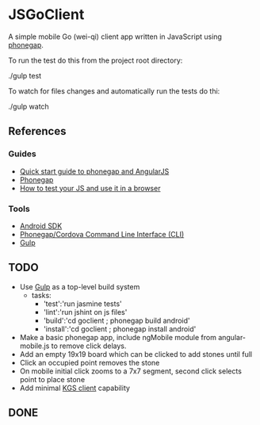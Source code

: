 JSGoClient
==========

A simple mobile Go (wei-qi) client app written in JavaScript using [phonegap](http://phonegap.com/).

To run the test do this from the project root directory:

 ./gulp test

To watch for files changes and automatically run the tests do thi:

 ./gulp watch

References
----------

### Guides

- [Quick start guide to phonegap and AngularJS](http://devgirl.org/2013/06/10/quick-start-guide-phonegap-and-angularjs/)
- [Phonegap](http://phonegap.com/)
- [How to test your JS and use it in a browser](http://www.rexfeng.com/blog/2014/07/how-to-unit-test-your-js-and-use-it-in-the-browser/)

### Tools

- [Android SDK](http://developer.android.com/sdk/index.html)
- [Phonegap/Cordova Command Line Interface (CLI)](http://docs.phonegap.com/en/edge/guide_cli_index.md.html#The%20Command-Line%20Interface)
- [Gulp](http://gulpjs.com/)

TODO
----

- Use [Gulp](http://gulpjs.com/) as a top-level build system
    - tasks:
        - 'test':'run jasmine tests'
        - 'lint':'run jshint on js files'
        - 'build':'cd goclient ; phonegap build android'
        - 'install':'cd goclient ; phonegap install android'
- Make a basic phonegap app, include ngMobile module from angular-mobile.js to remove click delays.
- Add an empty 19x19 board which can be clicked to add stones until full
- Click an occupied point removes the stone
- On mobile initial click zooms to a 7x7 segment, second click selects point to place stone
- Add minimal [KGS client](https://www.gokgs.com/) capability

DONE
----

